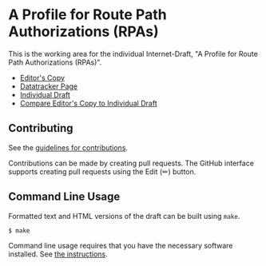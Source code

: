 <!-- regenerate: on (set to off if you edit this file) -->

# A Profile for Route Path Authorizations (RPAs)

This is the working area for the individual Internet-Draft, "A Profile for Route Path Authorizations (RPAs)".

* [Editor's Copy](https://FCBGP.github.io/rpki-rpa-profile/#go.draft-guo-sidrops-rpa-profile.html)
* [Datatracker Page](https://datatracker.ietf.org/doc/draft-guo-sidrops-rpa-profile)
* [Individual Draft](https://datatracker.ietf.org/doc/html/draft-guo-sidrops-rpa-profile)
* [Compare Editor's Copy to Individual Draft](https://FCBGP.github.io/rpki-rpa-profile/#go.draft-guo-sidrops-rpa-profile.diff)


## Contributing

See the
[guidelines for contributions](https://github.com/FCBGP/rpki-rpa-profile/blob/main/CONTRIBUTING.md).

Contributions can be made by creating pull requests.
The GitHub interface supports creating pull requests using the Edit (✏) button.


## Command Line Usage

Formatted text and HTML versions of the draft can be built using `make`.

```sh
$ make
```

Command line usage requires that you have the necessary software installed.  See
[the instructions](https://github.com/martinthomson/i-d-template/blob/main/doc/SETUP.md).


